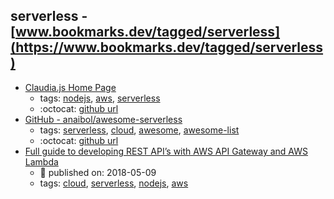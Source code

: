 serverless - [www.bookmarks.dev/tagged/serverless](https://www.bookmarks.dev/tagged/serverless)
---
* [Claudia.js Home Page](https://claudiajs.com/)
    * tags: [nodejs](../tagged/nodejs.md), [aws](../tagged/aws.md), [serverless](../tagged/serverless.md)
    * :octocat: [github url](https://github.com/claudiajs/claudia)
* [GitHub - anaibol/awesome-serverless](https://github.com/anaibol/awesome-serverless#readme)
    * tags: [serverless](../tagged/serverless.md), [cloud](../tagged/cloud.md), [awesome](../tagged/awesome.md), [awesome-list](../tagged/awesome-list.md)
    * :octocat: [github url](https://github.com/anaibol/awesome-serverless)
* [Full guide to developing REST API’s with AWS API Gateway and AWS Lambda](https://blog.sourcerer.io/full-guide-to-developing-rest-apis-with-aws-api-gateway-and-aws-lambda-d254729d6992)
    * :calendar: published on: 2018-05-09
    * tags: [cloud](../tagged/cloud.md), [serverless](../tagged/serverless.md), [nodejs](../tagged/nodejs.md), [aws](../tagged/aws.md)
